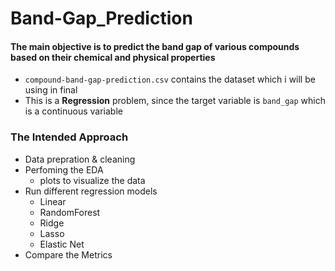 # Band-Gap_Prediction
#### The main objective is to predict the band gap of various compounds based on their chemical and physical properties

- `compound-band-gap-prediction.csv` contains the dataset which i will be using in final
- This is a **Regression** problem, since the target variable is `band_gap` which is a continuous variable

### The Intended Approach

- Data prepration & cleaning
- Perfoming the EDA 
    - plots to visualize the data
- Run different regression models
    - Linear
    - RandomForest
    - Ridge
    - Lasso
    - Elastic Net
- Compare the Metrics 
